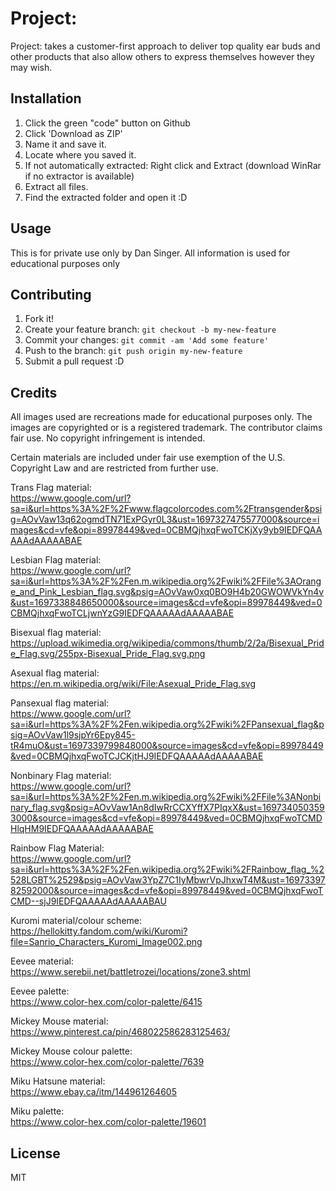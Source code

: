 # Project:

Project: takes a customer-first approach to deliver top quality ear buds and other products that also allow others to express themselves however they may wish.

## Installation

1. Click the green "code" button on Github  
2. Click 'Download as ZIP'  
3. Name it and save it.  
4. Locate where you saved it.  
5. If not automatically extracted: Right click and Extract (download WinRar if no extractor is available)  
6. Extract all files.  
7. Find the extracted folder and open it :D  

## Usage

This is for private use only by Dan Singer. All information is used for educational purposes only  

## Contributing

1. Fork it!
2. Create your feature branch: `git checkout -b my-new-feature`
3. Commit your changes: `git commit -am 'Add some feature'`
4. Push to the branch: `git push origin my-new-feature`
5. Submit a pull request :D

## Credits

All images used are recreations made for educational purposes only. The images are copyrighted or is a registered trademark. The contributor claims fair use. No copyright infringement is intended.  

Certain materials are included under fair use exemption of the U.S. Copyright Law and are restricted from further use. 

Trans Flag material:  
https://www.google.com/url?sa=i&url=https%3A%2F%2Fwww.flagcolorcodes.com%2Ftransgender&psig=AOvVaw13q62ogmdTN71ExPGyr0L3&ust=1697327475577000&source=images&cd=vfe&opi=89978449&ved=0CBMQjhxqFwoTCKjXy9yb9IEDFQAAAAAdAAAAABAE  

Lesbian Flag material:  
https://www.google.com/url?sa=i&url=https%3A%2F%2Fen.m.wikipedia.org%2Fwiki%2FFile%3AOrange_and_Pink_Lesbian_flag.svg&psig=AOvVaw0xq0BO9H4b20GWOWVkYn4v&ust=1697338848650000&source=images&cd=vfe&opi=89978449&ved=0CBMQjhxqFwoTCLjwnYzG9IEDFQAAAAAdAAAAABAE  

Bisexual flag material:  
https://upload.wikimedia.org/wikipedia/commons/thumb/2/2a/Bisexual_Pride_Flag.svg/255px-Bisexual_Pride_Flag.svg.png  

Asexual flag material:  
https://en.m.wikipedia.org/wiki/File:Asexual_Pride_Flag.svg  

Pansexual flag material:  
https://www.google.com/url?sa=i&url=https%3A%2F%2Fen.wikipedia.org%2Fwiki%2FPansexual_flag&psig=AOvVaw1l9sjpYr6Epy845-tR4muO&ust=1697339799848000&source=images&cd=vfe&opi=89978449&ved=0CBMQjhxqFwoTCJCKjtHJ9IEDFQAAAAAdAAAAABAE  

Nonbinary Flag material:  
https://www.google.com/url?sa=i&url=https%3A%2F%2Fen.m.wikipedia.org%2Fwiki%2FFile%3ANonbinary_flag.svg&psig=AOvVaw1An8dIwRrCCXYffX7PIqxX&ust=1697340503593000&source=images&cd=vfe&opi=89978449&ved=0CBMQjhxqFwoTCMDHlqHM9IEDFQAAAAAdAAAAABAE  

Rainbow Flag Material:  
https://www.google.com/url?sa=i&url=https%3A%2F%2Fen.wikipedia.org%2Fwiki%2FRainbow_flag_%2528LGBT%2529&psig=AOvVaw3YpZ7C1IyMbwrVpJhxwT4M&ust=1697339782592000&source=images&cd=vfe&opi=89978449&ved=0CBMQjhxqFwoTCMD--sjJ9IEDFQAAAAAdAAAAABAU  

Kuromi material/colour scheme:  
https://hellokitty.fandom.com/wiki/Kuromi?file=Sanrio_Characters_Kuromi_Image002.png  

Eevee material:  
https://www.serebii.net/battletrozei/locations/zone3.shtml  

Eevee palette:  
https://www.color-hex.com/color-palette/6415  

Mickey Mouse material:  
https://www.pinterest.ca/pin/468022586283125463/  

Mickey Mouse colour palette:  
https://www.color-hex.com/color-palette/7639  

Miku Hatsune material:  
https://www.ebay.ca/itm/144961264605  

Miku palette:  
https://www.color-hex.com/color-palette/19601  

## License

MIT